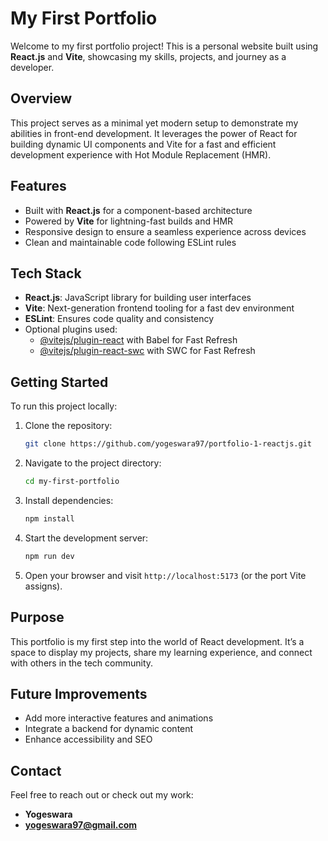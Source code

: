 # My First Portfolio

Welcome to my first portfolio project! This is a personal website built using **React.js** and **Vite**, showcasing my skills, projects, and journey as a developer.

## Overview

This project serves as a minimal yet modern setup to demonstrate my abilities in front-end development. It leverages the power of React for building dynamic UI components and Vite for a fast and efficient development experience with Hot Module Replacement (HMR).

## Features

- Built with **React.js** for a component-based architecture
- Powered by **Vite** for lightning-fast builds and HMR
- Responsive design to ensure a seamless experience across devices
- Clean and maintainable code following ESLint rules

## Tech Stack

- **React.js**: JavaScript library for building user interfaces
- **Vite**: Next-generation frontend tooling for a fast dev environment
- **ESLint**: Ensures code quality and consistency
- Optional plugins used:
  - [@vitejs/plugin-react](https://github.com/vitejs/vite-plugin-react) with Babel for Fast Refresh
  - [@vitejs/plugin-react-swc](https://github.com/vitejs/vite-plugin-react-swc) with SWC for Fast Refresh

## Getting Started

To run this project locally:

1. Clone the repository:
   ```bash
   git clone https://github.com/yogeswara97/portfolio-1-reactjs.git
   ```
2. Navigate to the project directory:
   ```bash
   cd my-first-portfolio
   ```
3. Install dependencies:
   ```bash
   npm install
   ```
4. Start the development server:
   ```bash
   npm run dev
   ```
5. Open your browser and visit `http://localhost:5173` (or the port Vite assigns).

## Purpose

This portfolio is my first step into the world of React development. It’s a space to display my projects, share my learning experience, and connect with others in the tech community.

## Future Improvements

- Add more interactive features and animations
- Integrate a backend for dynamic content
- Enhance accessibility and SEO

## Contact

Feel free to reach out or check out my work:

- **Yogeswara**
- **yogeswara97@gmail.com**
